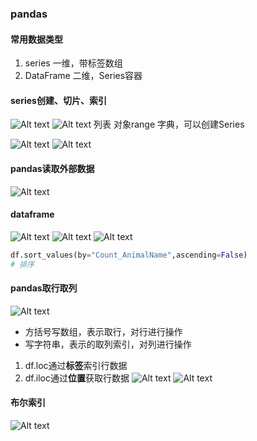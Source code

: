 ### pandas

#### 常用数据类型
1. series 一维，带标签数组
2. DataFrame 二维，Series容器
   

#### series创建、切片、索引

![Alt text](image-23.png)
![Alt text](image-24.png)
列表 对象range 字典，可以创建Series

![Alt text](image-25.png)
![Alt text](image-26.png)

#### pandas读取外部数据
![Alt text](image-27.png)

#### dataframe
![Alt text](image-28.png)
![Alt text](image-29.png)
![Alt text](image-30.png)

```python
df.sort_values(by="Count_AnimalName",ascending=False)
# 排序
```

#### pandas取行取列
![Alt text](image-31.png)
- 方括号写数组，表示取行，对行进行操作
- 写字符串，表示的取列索引，对列进行操作

1. df.loc通过**标签**索引行数据
2. df.iloc通过**位置**获取行数据
![Alt text](image-32.png)
![Alt text](image-33.png)

#### 布尔索引
![Alt text](image-34.png)